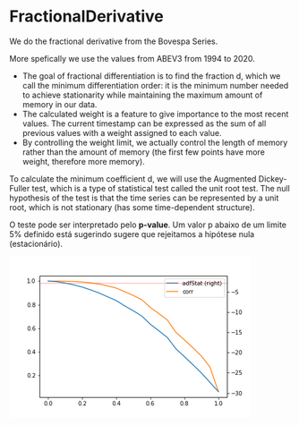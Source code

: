 # FractionalDerivative

We do the fractional derivative from the Bovespa Series.

More spefically we use the values from ABEV3 from 1994 to 2020. 

- The goal of fractional differentiation is to find the fraction d, which we call the minimum differentiation order: it is the minimum number needed to achieve stationarity while maintaining the maximum amount of memory in our data.
- The calculated weight is a feature to give importance to the most recent values. The current timestamp can be expressed as the sum of all previous values with a weight assigned to each value. 
- By controlling the weight limit, we actually control the length of memory rather than the amount of memory (the first few points have more weight, therefore more memory).

To calculate the minimum coefficient d, we will use the Augmented Dickey-Fuller test, which is a type of statistical test called the unit root test. The null hypothesis of the test is that the time series can be represented by a unit root, which is not stationary (has some time-dependent structure).

O teste pode ser interpretado pelo  **p-value**. Um valor p abaixo de um limite 5% definido está sugerindo sugere que rejeitamos a hipótese nula (estacionário).

![Result](https://raw.githubusercontent.com/hojentropia/FractionalDerivative/main/graph.png)
